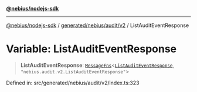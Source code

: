 [**@nebius/nodejs-sdk**](../../../../../README.md)

***

[@nebius/nodejs-sdk](../../../../../README.md) / [generated/nebius/audit/v2](../README.md) / ListAuditEventResponse

# Variable: ListAuditEventResponse

> **ListAuditEventResponse**: [`MessageFns`](../../../../../runtime/protos/core/interfaces/MessageFns.md)\<[`ListAuditEventResponse`](../interfaces/ListAuditEventResponse.md), `"nebius.audit.v2.ListAuditEventResponse"`\>

Defined in: src/generated/nebius/audit/v2/index.ts:323
